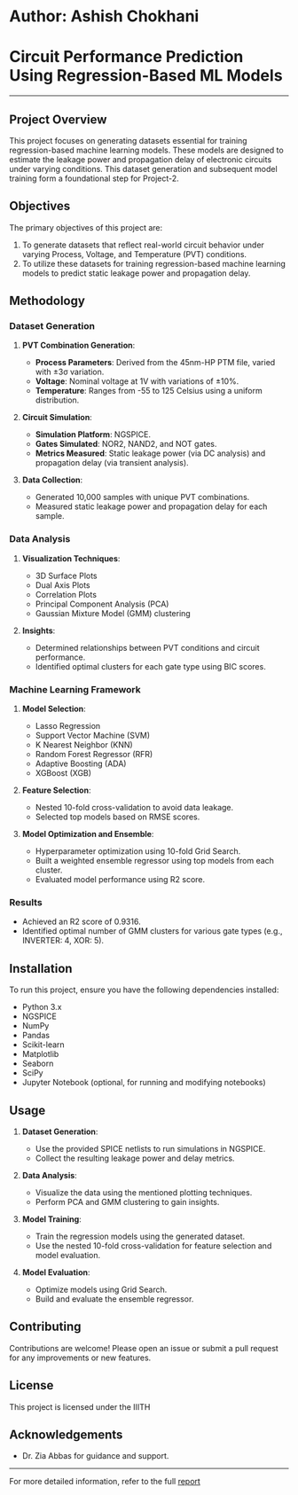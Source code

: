 # Author: Ashish Chokhani

# Circuit Performance Prediction Using Regression-Based ML Models

--- 
## Project Overview

This project focuses on generating datasets essential for training regression-based machine learning models. These models are designed to estimate the leakage power and propagation delay of electronic circuits under varying conditions. This dataset generation and subsequent model training form a foundational step for Project-2.

## Objectives

The primary objectives of this project are:
1. To generate datasets that reflect real-world circuit behavior under varying Process, Voltage, and Temperature (PVT) conditions.
2. To utilize these datasets for training regression-based machine learning models to predict static leakage power and propagation delay.

## Methodology

### Dataset Generation

1. **PVT Combination Generation**:
   - **Process Parameters**: Derived from the 45nm-HP PTM file, varied with ±3σ variation.
   - **Voltage**: Nominal voltage at 1V with variations of ±10%.
   - **Temperature**: Ranges from -55 to 125 Celsius using a uniform distribution.

2. **Circuit Simulation**:
   - **Simulation Platform**: NGSPICE.
   - **Gates Simulated**: NOR2, NAND2, and NOT gates.
   - **Metrics Measured**: Static leakage power (via DC analysis) and propagation delay (via transient analysis).

3. **Data Collection**:
   - Generated 10,000 samples with unique PVT combinations.
   - Measured static leakage power and propagation delay for each sample.

### Data Analysis

1. **Visualization Techniques**:
   - 3D Surface Plots
   - Dual Axis Plots
   - Correlation Plots
   - Principal Component Analysis (PCA)
   - Gaussian Mixture Model (GMM) clustering

2. **Insights**:
   - Determined relationships between PVT conditions and circuit performance.
   - Identified optimal clusters for each gate type using BIC scores.

### Machine Learning Framework

1. **Model Selection**:
   - Lasso Regression
   - Support Vector Machine (SVM)
   - K Nearest Neighbor (KNN)
   - Random Forest Regressor (RFR)
   - Adaptive Boosting (ADA)
   - XGBoost (XGB)

2. **Feature Selection**:
   - Nested 10-fold cross-validation to avoid data leakage.
   - Selected top models based on RMSE scores.

3. **Model Optimization and Ensemble**:
   - Hyperparameter optimization using 10-fold Grid Search.
   - Built a weighted ensemble regressor using top models from each cluster.
   - Evaluated model performance using R2 score.

### Results

- Achieved an R2 score of 0.9316.
- Identified optimal number of GMM clusters for various gate types (e.g., INVERTER: 4, XOR: 5).

## Installation

To run this project, ensure you have the following dependencies installed:

- Python 3.x
- NGSPICE
- NumPy
- Pandas
- Scikit-learn
- Matplotlib
- Seaborn
- SciPy
- Jupyter Notebook (optional, for running and modifying notebooks)

## Usage

1. **Dataset Generation**:
   - Use the provided SPICE netlists to run simulations in NGSPICE.
   - Collect the resulting leakage power and delay metrics.

2. **Data Analysis**:
   - Visualize the data using the mentioned plotting techniques.
   - Perform PCA and GMM clustering to gain insights.

3. **Model Training**:
   - Train the regression models using the generated dataset.
   - Use the nested 10-fold cross-validation for feature selection and model evaluation.

4. **Model Evaluation**:
   - Optimize models using Grid Search.
   - Build and evaluate the ensemble regressor.

## Contributing

Contributions are welcome! Please open an issue or submit a pull request for any improvements or new features.

## License

This project is licensed under the IIITH

## Acknowledgements

- Dr. Zia Abbas for guidance and support.

---

For more detailed information, refer to the full [report](https://github.com/Ashish-Chokhani/Regression-ML-for-Circuit-Performance-Prediction/blob/main/Docs/DVD%20Project%20Report.pdf)


